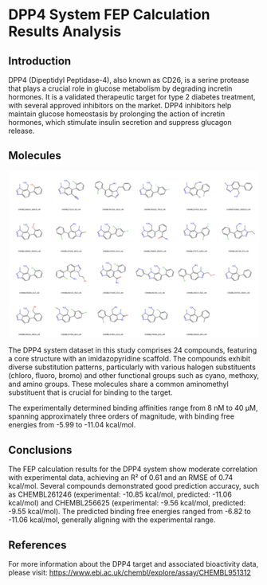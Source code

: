 # DPP4 System FEP Calculation Results Analysis

## Introduction

DPP4 (Dipeptidyl Peptidase-4), also known as CD26, is a serine protease that plays a crucial role in glucose metabolism by degrading incretin hormones. It is a validated therapeutic target for type 2 diabetes treatment, with several approved inhibitors on the market. DPP4 inhibitors help maintain glucose homeostasis by prolonging the action of incretin hormones, which stimulate insulin secretion and suppress glucagon release.

## Molecules

![Molecular structures of representative compounds](mol_grid.png)

The DPP4 system dataset in this study comprises 24 compounds, featuring a core structure with an imidazopyridine scaffold. The compounds exhibit diverse substitution patterns, particularly with various halogen substituents (chloro, fluoro, bromo) and other functional groups such as cyano, methoxy, and amino groups. These molecules share a common aminomethyl substituent that is crucial for binding to the target.

The experimentally determined binding affinities range from 8 nM to 40 μM, spanning approximately three orders of magnitude, with binding free energies from -5.99 to -11.04 kcal/mol.

## Conclusions

The FEP calculation results for the DPP4 system show moderate correlation with experimental data, achieving an R² of 0.61 and an RMSE of 0.74 kcal/mol. Several compounds demonstrated good prediction accuracy, such as CHEMBL261246 (experimental: -10.85 kcal/mol, predicted: -11.06 kcal/mol) and CHEMBL256625 (experimental: -9.56 kcal/mol, predicted: -9.55 kcal/mol). The predicted binding free energies ranged from -6.82 to -11.06 kcal/mol, generally aligning with the experimental range.

## References

For more information about the DPP4 target and associated bioactivity data, please visit:
https://www.ebi.ac.uk/chembl/explore/assay/CHEMBL951312 